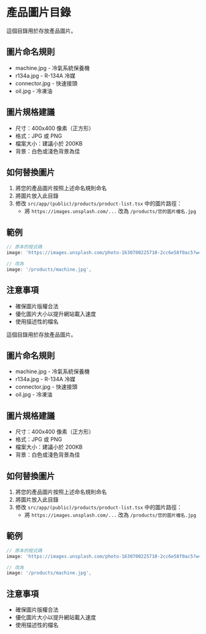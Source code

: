 # 產品圖片目錄

這個目錄用於存放產品圖片。

## 圖片命名規則

- machine.jpg - 冷氣系統保養機
- r134a.jpg - R-134A 冷媒
- connector.jpg - 快速接頭
- oil.jpg - 冷凍油

## 圖片規格建議

- 尺寸：400x400 像素（正方形）
- 格式：JPG 或 PNG
- 檔案大小：建議小於 200KB
- 背景：白色或淺色背景為佳

## 如何替換圖片

1. 將您的產品圖片按照上述命名規則命名
2. 將圖片放入此目錄
3. 修改 `src/app/(public)/products/product-list.tsx` 中的圖片路徑：
   - 將 `https://images.unsplash.com/...` 改為 `/products/您的圖片檔名.jpg`

## 範例

```javascript
// 原本的程式碼
image: 'https://images.unsplash.com/photo-1630700225710-2cc6e58f0ac5?w=400&h=400&fit=crop',

// 改為
image: '/products/machine.jpg',
```

## 注意事項

- 確保圖片版權合法
- 優化圖片大小以提升網站載入速度
- 使用描述性的檔名 
 

這個目錄用於存放產品圖片。

## 圖片命名規則

- machine.jpg - 冷氣系統保養機
- r134a.jpg - R-134A 冷媒
- connector.jpg - 快速接頭
- oil.jpg - 冷凍油

## 圖片規格建議

- 尺寸：400x400 像素（正方形）
- 格式：JPG 或 PNG
- 檔案大小：建議小於 200KB
- 背景：白色或淺色背景為佳

## 如何替換圖片

1. 將您的產品圖片按照上述命名規則命名
2. 將圖片放入此目錄
3. 修改 `src/app/(public)/products/product-list.tsx` 中的圖片路徑：
   - 將 `https://images.unsplash.com/...` 改為 `/products/您的圖片檔名.jpg`

## 範例

```javascript
// 原本的程式碼
image: 'https://images.unsplash.com/photo-1630700225710-2cc6e58f0ac5?w=400&h=400&fit=crop',

// 改為
image: '/products/machine.jpg',
```

## 注意事項

- 確保圖片版權合法
- 優化圖片大小以提升網站載入速度
- 使用描述性的檔名 